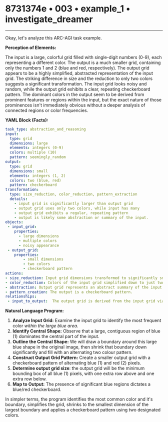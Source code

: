# 8731374e • 003 • example_1 • investigate_dreamer

---
Okay, let's analyze this ARC-AGI task example.

**Perception of Elements:**

The input is a large, colorful grid filled with single-digit numbers (0-9), each representing a different color. The output is a much smaller grid, containing only the numbers 1 and 2 (blue and red, respectively). The output grid appears to be a highly simplified, abstracted representation of the input grid. The striking difference in size and the reduction to only two colors suggests a significant transformation. The input grid looks noisy and random, while the output grid exhibits a clear, repeating checkerboard pattern. The dominant colors in the output seem to be derived from prominent features or regions within the input, but the exact nature of those prominences isn't immediately obvious without a deeper analysis of connected regions or color frequencies.

**YAML Block (Facts):**



```yaml
task_type: abstraction_and_reasoning
input:
  type: grid
  dimensions: large
  elements: integers (0-9)
  colors: multiple (10)
  pattern: seemingly_random
output:
  type: grid
  dimensions: small
  elements: integers (1, 2)
  colors: two (blue, red)
  pattern: checkerboard
transformation:
  type: size_reduction, color_reduction, pattern_extraction
  details:
    - input grid is significantly larger than output grid
    - output grid uses only two colors, while input has many
    - output grid exhibits a regular, repeating pattern
    - output is likely some abstraction or summary of the input.
objects:
 - input_grid:
    properties:
      - large dimensions
      - multiple colors
      - noisy appearance
 - output_grid:
    properties:
        - small dimensions
        - two colors
        - checkerboard pattern
actions:
- size_reduction: Input grid dimensions transformed to significantly smaller output grid.
- color_reduction: Colors of the input grid simplified down to just two colors in output.
- abstraction: Output grid represents an abstract summary of the input
- pattern_creation: The output is a checkerboard pattern.
relationships:
 - input_to_output:  The output grid is derived from the input grid via an unknown transformation process.

```



**Natural Language Program:**

1. **Analyze Input Grid:** Examine the input grid to identify the most frequent color *within the large blue area*.
2. **Identify Central Shape:** Observe that a large, contiguous region of blue (1) dominates the central part of the input.
3. **Outline the Central Shape:** We will draw a boundary around this large blue shape in the original image, then shrink that boundary down significantly and fill with an alternating two colour pattern.
4. **Construct Output Grid Pattern:** Create a smaller output grid with a checkerboard pattern of alternating blue (1) and red (2) pixels.
5. **Determine output grid size**: the output grid will be the minimum bounding box of all blue (1) pixels, with one extra row above and one extra row below.
6. **Map to Output:** The presence of significant blue regions dictates a blue/red checkerboard.

In simpler terms, the program identifies the most common color and it's boundary, simplifies the grid, shrinks to the smallest dimension of the largest boundary and applies a checkerboard pattern using two designated colors.

